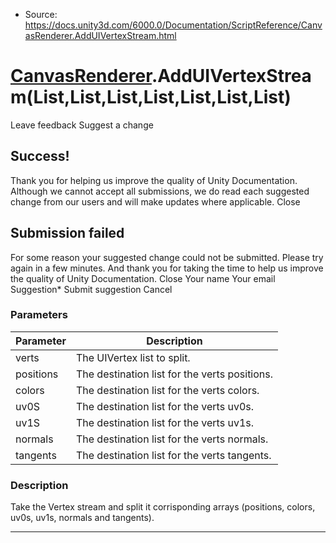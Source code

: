 * Source: https://docs.unity3d.com/6000.0/Documentation/ScriptReference/CanvasRenderer.AddUIVertexStream.html

#  [CanvasRenderer](https://docs.unity3d.com/6000.0/Documentation/ScriptReference/CanvasRenderer.html).AddUIVertexStream(List<UIVertex>,List<Vector3>,List<Color32>,List<Vector2>,List<Vector2>,List<Vector3>,List<Vector4>)
Leave feedback
Suggest a change
## Success!
Thank you for helping us improve the quality of Unity Documentation. Although we cannot accept all submissions, we do read each suggested change from our users and will make updates where applicable.
Close
## Submission failed
For some reason your suggested change could not be submitted. Please <a>try again</a> in a few minutes. And thank you for taking the time to help us improve the quality of Unity Documentation.
Close
Your name Your email Suggestion* Submit suggestion
Cancel
### Parameters
Parameter | Description  
---|---  
verts | The UIVertex list to split.  
positions | The destination list for the verts positions.  
colors | The destination list for the verts colors.  
uv0S | The destination list for the verts uv0s.  
uv1S | The destination list for the verts uv1s.  
normals | The destination list for the verts normals.  
tangents | The destination list for the verts tangents.  
### Description
Take the Vertex stream and split it corrisponding arrays (positions, colors, uv0s, uv1s, normals and tangents).
* * *
